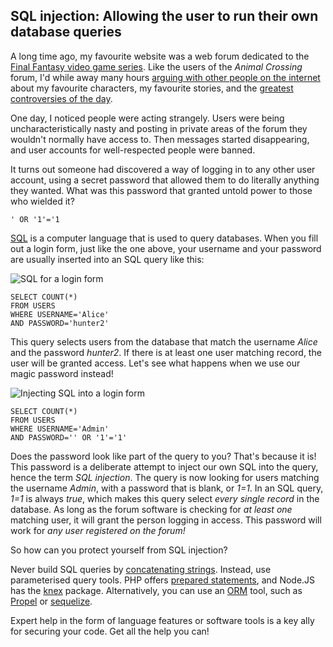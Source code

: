 ## SQL injection: Allowing the user to run their own database queries
A long time ago, my favourite website was a web forum dedicated to the [Final Fantasy video game series](https://en.wikipedia.org/wiki/Final_Fantasy). Like the users of the _Animal Crossing_ forum, I'd while away many hours [arguing with other people on the internet](https://xkcd.com/386/) about my favourite characters, my favourite stories, and the [greatest controversies of the day](https://www.youtube.com/watch?v=KQc7o2rm7po).

One day, I noticed people were acting strangely. Users were being uncharacteristically nasty and posting in private areas of the forum they wouldn't normally have access to. Then messages started disappearing, and user accounts for well-respected people were banned.

It turns out someone had discovered a way of logging in to any other user account, using a secret password that allowed them to do literally anything they wanted. What was this password that granted untold power to those who wielded it?

`' OR '1'='1`
<!-- TODO: Insert screenshot of a login form -->

[SQL](https://en.wikipedia.org/wiki/SQL) is a computer language that is used to query databases. When you fill out a login form, just like the one above, your username and your password are usually inserted into an SQL query like this:

![SQL for a login form](./img/sql-injection-1.gif)
```
SELECT COUNT(*)
FROM USERS
WHERE USERNAME='Alice'
AND PASSWORD='hunter2'
```

This query selects users from the database that match the username _Alice_ and the password _hunter2_. If there is at least one user matching record, the user will be granted access. Let's see what happens when we use our magic password instead!

![Injecting SQL into a login form](./img/sql-injection-2.gif)
```
SELECT COUNT(*)
FROM USERS
WHERE USERNAME='Admin'
AND PASSWORD='' OR '1'='1'
```

Does the password look like part of the query to you? That's because it is! This password is a deliberate attempt to inject our own SQL into the query, hence the term _SQL injection_. The query is now looking for users matching the username _Admin_, with a password that is blank, or _1=1_. In an SQL query, _1=1_ is always _true_, which makes this query select _every single record_ in the database. As long as the forum software is checking for _at least one_ matching user, it will grant the person logging in access. This password will work for _any user registered on the forum!_

So how can you protect yourself from SQL injection?

Never build SQL queries by [concatenating strings](https://en.wikipedia.org/wiki/Concatenation). Instead, use parameterised query tools. PHP offers [prepared statements](http://php.net/manual/en/pdo.prepared-statements.php), and Node.JS has the [knex](http://npmjs.com/package/knex) package. Alternatively, you can use an [ORM](https://en.wikipedia.org/wiki/Object-relational_mapping) tool, such as [Propel](http://propelorm.org/) or [sequelize](https://www.npmjs.com/package/sequelize).

Expert help in the form of language features or software tools is a key ally for securing your code. Get all the help you can!

